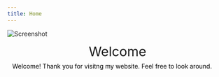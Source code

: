 ```yaml
---
title: Home
---
```


![Screenshot](/assets/images/banner.png)

<div id="main-page" class="plainlinks main-page">
    <div id="mp-1" class="mp-section">
        <div class="wiki-header" style="text-align: center">
            <span style="font-size: 30px">Welcome</span>
        </div>
        <div style="margin: 0.5em 0.8em;">
            <span style="color: #000000">Welcome! Thank you for visitng my website. Feel free to look around.</span>
        </div>
    </div>
</div>